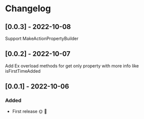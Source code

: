 # Changelog

## [0.0.3] - 2022-10-08

Support MakeActionPropertyBuilder

## [0.0.2] - 2022-10-07

Add Ex overload methods for get only property with more info like isFirstTimeAdded

## [0.0.1] - 2022-10-06

### Added
* First release 🌞 🚀

